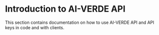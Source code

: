 # Introduction to AI-VERDE API

This section contains documentation on how to use AI-VERDE API and API keys in code and with clients.